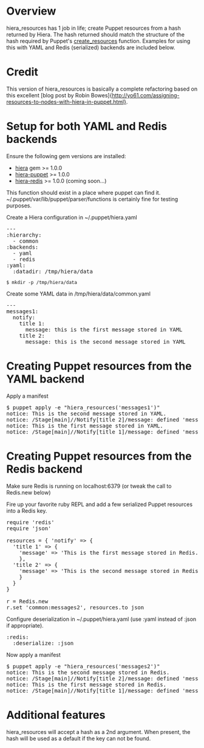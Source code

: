 Overview
========

hiera_resources has 1 job in life; create Puppet resources from a hash returned by Hiera. The hash returned should match the structure of the hash required by Puppet's [create_resources](http://docs.puppetlabs.com/references/latest/function.html#createresources) function. Examples for using this with YAML and Redis (serialized) backends are included below.

Credit
======

This version of hiera_resources is basically a complete refactoring
based on this excellent [blog post by Robin Bowes]{http://yo61.com/assigning-resources-to-nodes-with-hiera-in-puppet.html}.

Setup for both YAML and Redis backends
=======================================

Ensure the following gem versions are installed:

  - [hiera](http://rubygems.org/gems/hiera) gem >= 1.0.0
  - [hiera-puppet](http://rubygems.org/gems/hiera-puppet) >= 1.0.0
  - [hiera-redis](http://rubygems.org/gems/hiera-redis) >= 1.0.0 (coming soon...)

This function should exist in a place where puppet can find it.
~/.puppet/var/lib/puppet/parser/functions is certainly fine for testing
purposes.

Create a Hiera configuration in ~/.puppet/hiera.yaml

<pre>
---
:hierarchy:
  - common
:backends:
  - yaml
  - redis
:yaml:
  :datadir: /tmp/hiera/data
</pre>

    $ mkdir -p /tmp/hiera/data

Create some YAML data in /tmp/hiera/data/common.yaml

<pre>
---
messages1:
  notify:
    title 1:
      message: this is the first message stored in YAML
    title 2:
      message: this is the second message stored in YAML
</pre>

Creating Puppet resources from the YAML backend
======================================

Apply a manifest

<pre>
$ puppet apply -e "hiera_resources('messages1')"
notice: This is the second message stored in YAML.
notice: /Stage[main]//Notify[title 2]/message: defined 'message' as 'This is the second message stored in YAML.'
notice: This is the first message stored in YAML.
notice: /Stage[main]//Notify[title 1]/message: defined 'message' as 'This is the first message stored in YAML.'
</pre>

Creating Puppet resources from the Redis backend
=======================================

Make sure Redis is running on localhost:6379 (or tweak the call to
Redis.new below)

Fire up your favorite ruby REPL and add a few serialized Puppet resources
into a Redis key.

<pre>
require 'redis'
require 'json'

resources = { 'notify' => {
  'title 1' => {
    'message' => 'This is the first message stored in Redis.'
    },
  'title 2' => {
    'message' => 'This is the second message stored in Redis.'
    }
  }
}

r = Redis.new
r.set 'common:messages2', resources.to_json
</pre>

Configure deserialization in ~/.puppet/hiera.yaml (use :yaml instead of :json if appropriate).
<pre>
:redis:
  :deserialize: :json
</pre>

Now apply a manifest

<pre>
$ puppet apply -e "hiera_resources('messages2')"
notice: This is the second message stored in Redis.
notice: /Stage[main]//Notify[title 2]/message: defined 'message' as 'This is the second message stored in Redis.'
notice: This is the first message stored in Redis.
notice: /Stage[main]//Notify[title 1]/message: defined 'message' as 'This is the first message stored in Redis.'
</pre>

Additional features
===================

hiera_resources will accept a hash as a 2nd argument. When present, the hash will be used as a default if the key can not be found.
